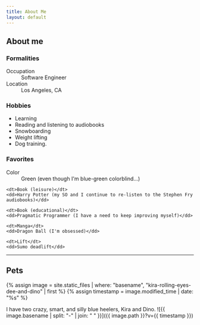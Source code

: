 ```yaml
---
title: About Me
layout: default
---
```


## About me

### Formalities

<dl>
    <dt>Occupation</dt>
    <dd>Software Engineer</dd>
    <dt>Location</dt>
    <dd>Los Angeles, CA</dd>
</dl>

### Hobbies

* Learning
* Reading and listening to audiobooks
* Snowboarding
* Weight lifting
* Dog training.

### Favorites

<dl>
    <dt>Color</dt>
    <dd>Green (even though I'm blue-green colorblind...)</dd>

    <dt>Book (leisure)</dt>
    <dd>Harry Potter (my SO and I continue to re-listen to the Stephen Fry audiobooks)</dd>

    <dt>Book (educational)</dt>
    <dd>Pragmatic Programmer (I have a need to keep improving myself)</dd>

    <dt>Manga</dt>
    <dd>Dragon Ball (I'm obsessed)</dd>

    <dt>Lift</dt>
    <dd>Sumo deadlift</dd>
</dl>

----

## Pets

{% assign image = site.static_files | where: "basename", "kira-rolling-eyes-dee-and-dino" | first %}
{% assign timestamp = image.modified_time | date: "%s" %}

I have two crazy, smart, and silly blue heelers, Kira and Dino.
![{{ image.basename | split: "-" | join: " " }}]({{ image.path }}?v={{ timestamp }})
